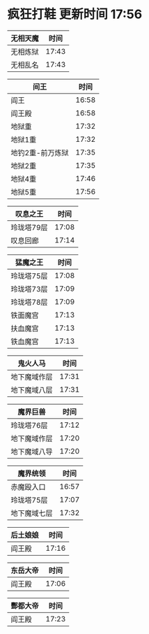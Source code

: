 # 疯狂打鞋 更新时间 17:56

| 无相天魔   | 时间    |
|--------|-------|
| 无相炼狱 | 17:43 |
| 无相乱名 | 17:43 |

| 间王   | 时间    |
|--------|-------|
| 阎王 | 16:58 |
| 阎王殿 | 16:58 |
| 地狱重 | 17:32 |
| 地狱1重 | 17:32 |
| 地钓2重-前万炼狱 | 17:35 |
| 地狱2重 | 17:35 |
| 地狱4重 | 17:46 |
| 地狱5重 | 17:56 |

| 叹息之王   | 时间    |
|--------|-------|
| 玲珑塔79层 | 17:08 |
| 叹息回廊 | 17:14 |

| 猛魔之王   | 时间    |
|--------|-------|
| 玲珑塔75层 | 17:08 |
| 玲珑塔73层 | 17:09 |
| 玲珑塔78层 | 17:09 |
| 铁面魔宫 | 17:13 |
| 扶血魔宫 | 17:13 |
| 铁血魔宫 | 17:13 |

| 鬼火人马   | 时间    |
|--------|-------|
| 地下魔域作层 | 17:31 |
| 地下魔域八层 | 17:31 |

| 魔界巨兽   | 时间    |
|--------|-------|
| 玲珑塔76层 | 17:12 |
| 地下魔域作层 | 17:20 |
| 地下魔域八导 | 17:20 |

| 魔界统领   | 时间    |
|--------|-------|
| 赤魔殴入口 | 16:57 |
| 玲珑塔75层 | 17:07 |
| 地下魔域七层 | 17:32 |

| 后土娘娘   | 时间    |
|--------|-------|
| 阎王殿 | 17:16 |

| 东岳大帝   | 时间    |
|--------|-------|
| 阎王殿 | 17:06 |

| 酆都大帝   | 时间    |
|--------|-------|
| 阎王殿 | 17:23 |